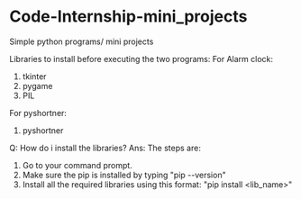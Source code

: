 # Code-Internship-mini_projects
Simple python programs/ mini projects 

Libraries to install before executing the two programs: 
For Alarm clock: 
1. tkinter
2. pygame
3. PIL

For pyshortner:
1. pyshortner

Q: How do i install the libraries? 
Ans: The steps are: 
1. Go to your command prompt.
2. Make sure the pip is installed by typing "pip --version"
3. Install all the required libraries using this format: "pip install <lib_name>"
